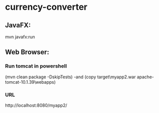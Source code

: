# currency-converter

## JavaFX:

mvn javafx:run

## Web Browser:

### Run tomcat in powershell

(mvn clean package -DskipTests) -and (copy target\myapp2.war apache-tomcat-10.1.39\webapps\) 

### URL

http://localhost:8080/myapp2/
